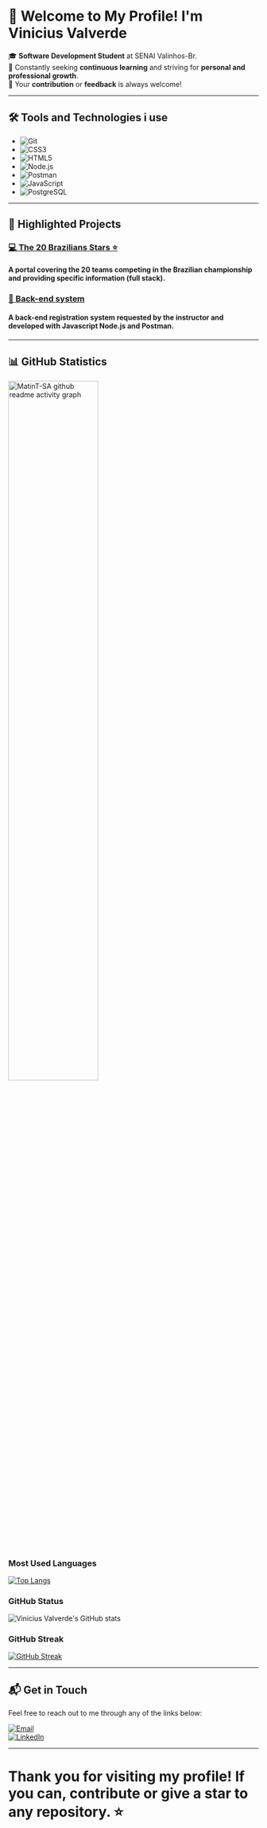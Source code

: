 
# 👋 Welcome to My Profile! I'm **Vinicius Valverde**  

🎓 **Software Development Student** at SENAI Valinhos-Br.  
📖 Constantly seeking **continuous learning** and striving for **personal and professional growth**.  
🤝 Your **contribution** or **feedback** is always welcome!

---

## 🛠️ Tools and Technologies i use

 - ![Git](https://img.shields.io/badge/Git-F05032?style=flat-square&logo=git&logoColor=white)
 - ![CSS3](https://img.shields.io/badge/CSS3-1572B6?style=flat-square&logo=css3&logoColor=white)  
 - ![HTML5](https://img.shields.io/badge/HTML5-E34F26?style=flat-square&logo=html5&logoColor=white)
 - ![Node.js](https://img.shields.io/badge/Node.js-339933?style=flat-square&logo=nodedotjs&logoColor=white)
 - ![Postman](https://img.shields.io/badge/Postman-FF6C37?style=flat-square&logo=postman&logoColor=white)  
 - ![JavaScript](https://img.shields.io/badge/JavaScript-F7DF1E?style=flat-square&logo=javascript&logoColor=black)  
 - ![PostgreSQL](https://img.shields.io/badge/PostgreSQL-336791?style=flat-square&logo=postgresql&logoColor=white)  

---

## 🚀 Highlighted Projects

### [💻 The 20 Brazilians Stars ⭐ ](https://github.com/giovannig10/The20BraziliansStars_WEB.git)  
#### A portal covering the 20 teams competing in the Brazilian championship and providing specific information (full stack).

### [📂 Back-end system ](https://github.com/viniciusValverde1410/atividadebets)  

#### A back-end registration system requested by the instructor and developed with **Javascript** **Node.js** and **Postman**.
---

## 📊 GitHub Statistics  

<div>
  <img align="center" src="https://github-readme-activity-graph.vercel.app/graph?username=viniciusValverde1410&theme=merko" alt="MatinT-SA github readme activity graph" width="60%" />
</div>

### Most Used Languages  
[![Top Langs](https://github-readme-stats.vercel.app/api/top-langs/?username=viniciusValverde1410&layout=compact&theme=radical)](https://github.com/viniciusValverde1410)

### GitHub Status  
![Vinicius Valverde's GitHub stats](https://github-readme-stats.vercel.app/api?username=viniciusValverde1410&show_icons=true&theme=radical)

### GitHub Streak  
[![GitHub Streak](http://github-readme-streak-stats.herokuapp.com?user=viniciusValverde1410&theme=radical&border_radius=5)](https://git.io/streak-stats)

---

## 📬 Get in Touch  

Feel free to reach out to me through any of the links below:  

[![Email](https://img.shields.io/badge/Email-D14836?style=flat-square&logo=gmail&logoColor=white)](mailto:vinicius.valverde@aluno.senai.br)  
[![LinkedIn](https://img.shields.io/badge/LinkedIn-0A66C2?style=flat-square&logo=linkedin&logoColor=white)](www.linkedin.com/in/vinícius-valverde-b987a8339)  

---

# Thank you for visiting my profile! If you can, **contribute** or **give a star** to any repository. ⭐

